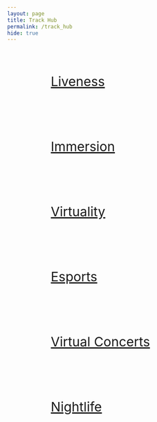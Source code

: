 ```yaml
---
layout: page
title: Track Hub
permalink: /track_hub
hide: true
---
```

<head>
    <style>
    </style>
</head>

<body>
    <div class="container-fluid">
        <div class="row">
            <div class="col">
                <a role="button" class="btn btn-outline-primary btn-lg" href="/Sonic-Unreal/liveness/" style="display: block; margin: auto; width: 60%; height: 150px; font-size: 30px; line-height: 150px; padding: 0;">Liveness</a>
            </div>
            <div class="col">
                <a role="button" class="btn btn-outline-secondary btn-lg" href="/Sonic-Unreal/immersion/" style="display: block; margin: auto; width: 60%; height: 150px; font-size: 30px; line-height: 150px; padding: 0;">Immersion</a>
            </div>
        </div>
        <div class="row">
            <div class="col">
                <a role="button" class="btn btn-outline-success btn-lg" href="/Sonic-Unreal/virtuality/" style="display: block; margin: auto; width: 60%; height: 150px; font-size: 30px; line-height: 150px; padding: 0;">Virtuality</a>
            </div>
            <div class="col">
                <a role="button" class="btn btn-outline-danger btn-lg" href="/Sonic-Unreal/esports/" style="display: block; margin: auto; width: 60%; height: 150px; font-size: 30px; line-height: 150px; padding: 0;">Esports</a>
            </div>
        </div>
        <div class="row">
            <div class="col">
                <a role="button" class="btn btn-outline-warning btn-lg" href="/Sonic-Unreal/virtual_concerts/" style="display: block; margin: auto; width: 60%; height: 150px; font-size: 30px; line-height: 150px; padding: 0;">Virtual Concerts</a>
            </div>
            <div class="col">
                <a role="button" class="btn btn-outline-info btn-lg" href="/Sonic-Unreal/nightlife/" style="display: block; margin: auto; width: 60%; height: 150px; font-size: 30px; line-height: 150px; padding: 0;">Nightlife</a>
            </div>
        </div>
    </div>
</body>
